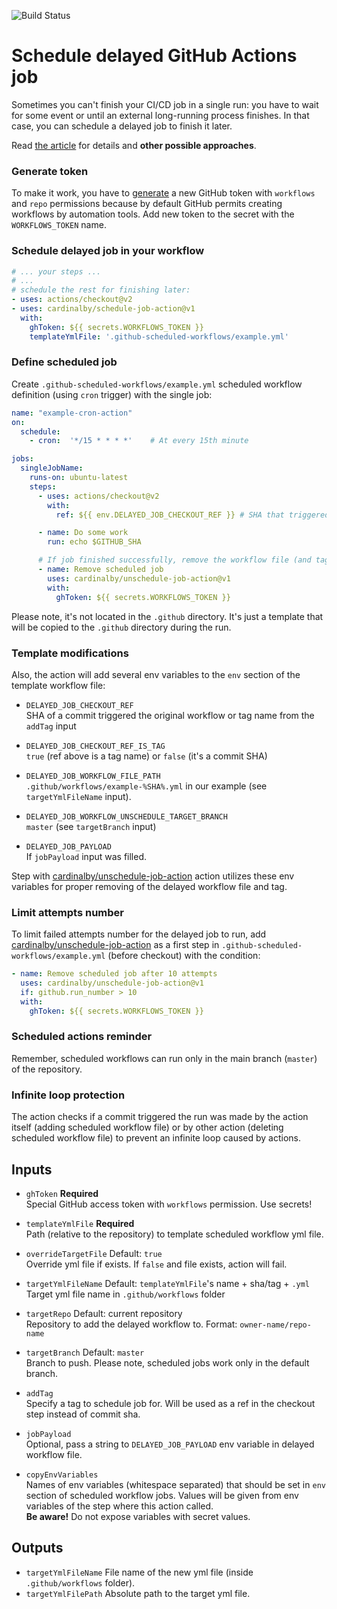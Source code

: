 ![Build Status](https://github.com/cardinalby/schedule-job-action/workflows/build-test/badge.svg)

# Schedule delayed GitHub Actions job

Sometimes you can't finish your CI/CD job in a single run: you have to wait for some event or 
until an external long-running process finishes. In that case, you can schedule a delayed job 
to finish it later. 

Read [the article](https://cardinalby.github.io/blog/post/github-actions/implementing-deferred-steps/) for details
and **other possible approaches**.

### Generate token
To make it work, you have to 
[generate](https://github.com/settings/tokens) a new GitHub token with `workflows` and `repo` 
permissions because by default GitHub permits creating workflows by automation tools. Add new token to
the secret with the `WORKFLOWS_TOKEN` name.

### Schedule delayed job in your workflow
```yaml
# ... your steps ...
# ...
# schedule the rest for finishing later:
- uses: actions/checkout@v2
- uses: cardinalby/schedule-job-action@v1
  with:
    ghToken: ${{ secrets.WORKFLOWS_TOKEN }}
    templateYmlFile: '.github-scheduled-workflows/example.yml'
```

### Define scheduled job
Create `.github-scheduled-workflows/example.yml` scheduled workflow definition (using `cron` trigger) with the 
single job:

```yaml
name: "example-cron-action"
on:
  schedule:
    - cron:  '*/15 * * * *'    # At every 15th minute

jobs:
  singleJobName:
    runs-on: ubuntu-latest
    steps:
      - uses: actions/checkout@v2
        with:
          ref: ${{ env.DELAYED_JOB_CHECKOUT_REF }} # SHA that triggered your original job 

      - name: Do some work
        run: echo $GITHUB_SHA

      # If job finished successfully, remove the workflow file (and tag if necessary)
      - name: Remove scheduled job
        uses: cardinalby/unschedule-job-action@v1
        with:
          ghToken: ${{ secrets.WORKFLOWS_TOKEN }} 
``` 
 
Please note, it's not located in the `.github` directory. It's just a template that will
be copied to the `.github` directory during the run. 

### Template modifications
Also, the action will add several env variables to the `env` section of the template workflow file:

* `DELAYED_JOB_CHECKOUT_REF`<br>
SHA of a commit triggered the original workflow or tag name from the  `addTag` input

* `DELAYED_JOB_CHECKOUT_REF_IS_TAG`<br>
`true` (ref above is a tag name) or `false` (it's a commit SHA)

* `DELAYED_JOB_WORKFLOW_FILE_PATH`<br> 
`.github/workflows/example-%SHA%.yml` in our example (see `targetYmlFileName` input).

* `DELAYED_JOB_WORKFLOW_UNSCHEDULE_TARGET_BRANCH`<br>
`master` (see `targetBranch` input)

* `DELAYED_JOB_PAYLOAD`<br>
If `jobPayload` input was filled.

Step with [cardinalby/unschedule-job-action](https://github.com/cardinalby/unschedule-job-action/) action
utilizes these env variables for proper removing of the delayed workflow file and tag. 

### Limit attempts number
To limit failed attempts number for the delayed job to run, add 
[cardinalby/unschedule-job-action](https://github.com/cardinalby/unschedule-job-action/)
as a first step in `.github-scheduled-workflows/example.yml` (before checkout) with the condition:

```yaml
- name: Remove scheduled job after 10 attempts
  uses: cardinalby/unschedule-job-action@v1
  if: github.run_number > 10
  with:
    ghToken: ${{ secrets.WORKFLOWS_TOKEN }} 
```

### Scheduled actions reminder

Remember, scheduled workflows can run only in the main branch (`master`) of the repository. 

### Infinite loop protection

The action checks if a commit triggered the run was made by the action itself (adding 
scheduled workflow file) or by other action (deleting scheduled workflow file) to prevent
an infinite loop caused by actions.

## Inputs

* `ghToken` **Required**<br>
Special GitHub access token with `workflows` permission. Use secrets!

* `templateYmlFile` **Required**<br>
Path (relative to the repository) to template scheduled workflow yml file.

* `overrideTargetFile` Default: `true`<br>
Override yml file if exists. If `false` and file exists, action will fail.

* `targetYmlFileName` Default: `templateYmlFile`'s name + sha/tag + `.yml`<br>
Target yml file name in `.github/workflows` folder

* `targetRepo` Default: current repository<br>
Repository to add the delayed workflow to. Format: `owner-name/repo-name`

* `targetBranch` Default: `master`<br>
Branch to push. Please note, scheduled jobs work only in the default branch.

* `addTag`<br>
Specify a tag to schedule job for. Will be used as a ref in the checkout step instead of commit sha.

* `jobPayload`<br>
Optional, pass a string to `DELAYED_JOB_PAYLOAD` env variable in delayed workflow file.

* `copyEnvVariables`<br>
Names of env variables (whitespace separated) that should be set in `env` section of scheduled workflow jobs. Values
will be given from env variables of the step where this action called. <br>
**Be aware!** Do not expose variables with secret values. 

## Outputs

* `targetYmlFileName` File name of the new yml file (inside `.github/workflows` folder).
* `targetYmlFilePath` Absolute path to the target yml file.